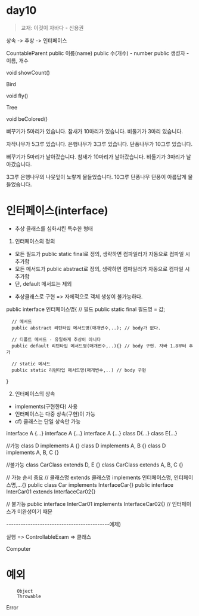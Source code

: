# day10

> 교재: 이것이 자바다 - 신용권




상속 -> 추상 -> 인터페이스


CountableParent
  public 이름(name)
  public 수(개수) - number
  public 생성자 - 이름, 개수
  
  void showCount()

Bird

  void fly()

Tree

  void beColored()


뻐꾸기가 5마리가 있습니다.
참새가 10마리가 있습니다.
비둘기가 3마리 있습니다.

자작나무가 5그루 있습니다.
은행나무가 3그루 있습니다.
단풍나무가 10그루 있습니다.

뻐꾸기가 5마리가 날아갔습니다.
참새가 10마리가 날아갔습니다.
비둘기가 3마리가 날아갔습니다.

3그루 은행나무의 나뭇잎이 노랗게 물들었습니다.
10그루 단풍나무 단풍이 아름답게 물들었습니다.

# 인터페이스(interface)
- 추상 클래스를 심화시킨 특수한 형태

1. 인터페이스의 정의
- 모든 필드가 public static final로 정의, 생략하면 컴파일러가 자동으로 컴파일 시 추가함
- 모든 메서드가 public abstract로 정의, 생략하면 컴파일러가 자동으로 컴파일 시 추가함
- 단, default 메서드는 제외

* 추상클래스로 구현 => 자체적으로 객체 생성이 불가능하다.

public interface 인터페이스명{
      // 필드
      public static final 필드명 = 값;

      // 메서드
      public abstract 리턴타입 메서드명(매개변수,..); // body가 없다.

      // 디폴트 메서드 - 유일하게 추상이 아니다
      public default 리턴타입 메서드명(매개변수,..){} // body 구현. 자바 1.8부터 추가

      // static 메서드
      public static 리턴타입 메서드명(매개변수,..) // body 구현
}

2. 인터페이스의 상속
- implements(구현한다) 사용
- 인터페이스는 다중 상속(구현)이 가능
- cf) 클래스는 단일 상속만 가능

interface A {...}
interface A {...}
interface A {...}
class D{...}
class E{...}

//가능
class D implements A {}
class D implements A, B {}
class D implements A, B, C {}

//불가능
class CarClass extends D, E {}
class CarClass extends A, B, C {}

// 가능 순서 중요
// 클래스명 extends 클래스명 implements 인터페이스명, 인터페이스명,...{}
public class Car implements InterfaceCar{}
public interface InterCar01 extends InterfaceCar02{}

// 불가능
public interface InterCar01 implements InterfaceCar02{} // 인터페이스가 미완성이기 때문

-------------------------------------------예제)


실행 => ControllableExam => 클래스

Computer



# 예외

        Object 
        Throwable
Error